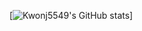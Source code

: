 [![Kwonj5549's GitHub stats](https://github-readme-stats.vercel.app/api?username=Kwonj5549&show_icons=true&theme=radical)]
